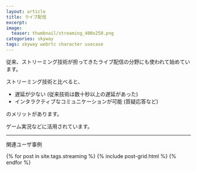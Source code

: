 ```yaml
---
layout: article
title: ライブ配信
excerpt: 
image:
  teaser: thumbnail/streaming_400x250.png
categories: skyway
tags: skyway webrtc character usecase
---
```


従来、ストリーミング技術が担ってきたライブ配信の分野にも使われて始めています。

ストリーミング技術と比べると、

- 遅延が少ない (従来技術は数十秒以上の遅延があった)
- インタラクティブなコミュニケーションが可能 (質疑応答など)

のメリットがあります。

ゲーム実況などに活用されています。

<hr>

関連ユーザ事例

<div class="tiles">
{% for post in site.tags.streaming %}
  {% include post-grid.html %}
{% endfor %}
</div><!-- /.tiles -->
